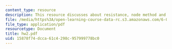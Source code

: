 ```yaml
---
content_type: resource
description: This resource discusses about resistance, node method and matrix of conductance.
file: /media/https%3A/open-learning-course-data-rc.s3.amazonaws.com/6-002-circuits-and-electronics-spring-2007/15878f74dcca61c4298c957999778bc0_hw2.pdf
file_type: application/pdf
resourcetype: Document
title: hw2.pdf
uid: 15878f74-dcca-61c4-298c-957999778bc0
---
```

